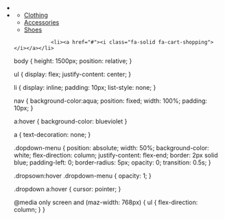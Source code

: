 <html lang="en">
<head>
    <meta charset="UTF-8">
    <meta http-equiv="X-UA-Compatible" content="IE=edge">
    <meta name="viewport" content="width=device-width, initial-scale=1.0">
    <link rel="stylesheet" href="https://cdnjs.cloudflare.com/ajax/libs/font-awesome/6.1.2/css/all.min.css" integrity="sha512-1sCRPdkRXhBV2PBLUdRb4tMg1w2YPf37qatUFeS7zlBy7jJI8Lf4VHwWfZZfpXtYSLy85pkm9GaYVYMfw5BC1A==" crossorigin="anonymous" referrerpolicy="no-referrer" />
    <link rel="stylesheet" href="styles2.csss">
    <title>Dropdown Menu</title>
</head>
<body>
        <nav>
            <ul>
                <!--Home-->
                <li><a href="#"><i class="fa-solid fa-house"></i></a></li>                <!--Shop-->    
                <!--Shop-->
                <li class="dropdown">
                    <a href="#"><i class="fa-solid fa-cart-shopping"></i></a>
                            <ul class="dropsown-menu">
                                <li><a href="#">Clothing</a></li>
                                <li><a href="#">Accessories</a></li>
                                <li><a href="#">Shoes</a></li>
                        </ul>
                    </li>

                <li><a href="#"><i class="fa-solid fa-cart-shopping"></i></a></li>
<styles>
    body {
    height: 1500px;
    position: relative;
}

ul {
    display: flex;
    justify-content: center;
}

li {
    display: inline;
    padding: 10px;
    list-style: none;
}

nav {
    background-color:aqua;
    position: fixed;
    width: 100%;
    padding: 10px;
}

a:hover {
    background-color: blueviolet
}

a {
    text-decoration: none;
}

.dopdown-menu {
    position: absolute;
    width: 50%;
    background-color: white;
    flex-direction: column;
    justify-content: flex-end;
    border: 2px solid blue;
    padding-left: 0;
    border-radius: 5px;
    opacity: 0;
    transition: 0.5s;
}

.dropsown:hover .dropdown-menu {
    opacity: 1;
}

.dropdown a:hover {
    cursor: pointer;
}

@media only screen and (maz-width: 768px) {
    ul {
        flex-direction: column;
    }
}
                </styles>
